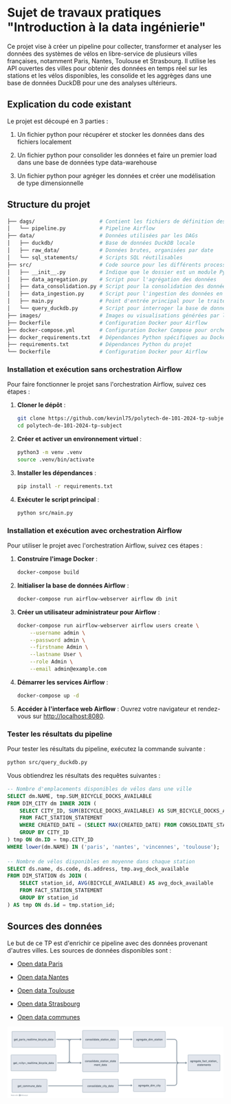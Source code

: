# Sujet de travaux pratiques "Introduction à la data ingénierie"
Ce projet vise à créer un pipeline pour collecter, transformer et analyser les données des systèmes de vélos en libre-service de plusieurs villes françaises, notamment Paris, Nantes, Toulouse et Strasbourg. Il utilise les API ouvertes des villes pour obtenir des données en temps réel sur les stations et les vélos disponibles, les consolide et les aggrèges dans une base de données DuckDB pour une des analyses ultérieurs.

## Explication du code existant

Le projet est découpé en 3 parties :

1. Un fichier python pour récupérer et stocker les données dans des fichiers localement

2. Un fichier python pour consolider les données et faire un premier load dans une base de données type data-warehouse

3. Un fichier python pour agréger les données et créer une modélisation de type dimensionnelle


## Structure du projet
```graphql
├── dags/                     # Contient les fichiers de définition des DAGs
│   └── pipeline.py           # Pipeline Airflow
├── data/                     # Données utilisées par les DAGs
│   ├── duckdb/               # Base de données DuckDB locale
│   ├── raw_data/             # Données brutes, organisées par date
│   └── sql_statements/       # Scripts SQL réutilisables
├── src/                      # Code source pour les différents processus de données
│   ├── __init__.py           # Indique que le dossier est un module Python
│   ├── data_agregation.py    # Script pour l'agrégation des données
│   ├── data_consolidation.py # Script pour la consolidation des données
│   ├── data_ingestion.py     # Script pour l'ingestion des données en temps réel
│   ├── main.py               # Point d'entrée principal pour le traitement des données
│   └── query_duckdb.py       # Script pour interroger la base de données DuckDB
├── images/                   # Images ou visualisations générées par les tâches
├── Dockerfile                # Configuration Docker pour Airflow
├── docker-compose.yml        # Configuration Docker Compose pour orchestrer les services
├── docker_requirements.txt   # Dépendances Python spécifiques au Docker
├── requirements.txt          # Dépendances Python du projet
└── Dockerfile                # Configuration Docker pour Airflow
```


### Installation et exécution sans orchestration Airflow

Pour faire fonctionner le projet sans l'orchestration Airflow, suivez ces étapes :

1. **Cloner le dépôt** :
    ```bash
    git clone https://github.com/kevinl75/polytech-de-101-2024-tp-subject.git
    cd polytech-de-101-2024-tp-subject
    ```

2. **Créer et activer un environnement virtuel** :
    ```bash
    python3 -m venv .venv
    source .venv/bin/activate
    ```

3. **Installer les dépendances** :
    ```bash
    pip install -r requirements.txt
    ```

4. **Exécuter le script principal** :
    ```bash
    python src/main.py
    ```

### Installation et exécution avec orchestration Airflow

Pour utiliser le projet avec l'orchestration Airflow, suivez ces étapes :

1. **Construire l'image Docker** :
    ```bash
    docker-compose build
    ```

2. **Initialiser la base de données Airflow** :
    ```bash
    docker-compose run airflow-webserver airflow db init
    ```

3. **Créer un utilisateur administrateur pour Airflow** :
    ```bash
    docker-compose run airflow-webserver airflow users create \
        --username admin \
        --password admin \
        --firstname Admin \
        --lastname User \
        --role Admin \
        --email admin@example.com
    ```

4. **Démarrer les services Airflow** :
    ```bash
    docker-compose up -d
    ```

5. **Accéder à l'interface web Airflow** :
    Ouvrez votre navigateur et rendez-vous sur [http://localhost:8080](http://localhost:8080).

### Tester les résultats du pipeline

Pour tester les résultats du pipeline, exécutez la commande suivante :

```bash
python src/query_duckdb.py
```

Vous obtiendrez les résultats des requêtes suivantes :

```sql
-- Nombre d'emplacements disponibles de vélos dans une ville
SELECT dm.NAME, tmp.SUM_BICYCLE_DOCKS_AVAILABLE
FROM DIM_CITY dm INNER JOIN (
    SELECT CITY_ID, SUM(BICYCLE_DOCKS_AVAILABLE) AS SUM_BICYCLE_DOCKS_AVAILABLE
    FROM FACT_STATION_STATEMENT
    WHERE CREATED_DATE = (SELECT MAX(CREATED_DATE) FROM CONSOLIDATE_STATION)
    GROUP BY CITY_ID
) tmp ON dm.ID = tmp.CITY_ID
WHERE lower(dm.NAME) IN ('paris', 'nantes', 'vincennes', 'toulouse');

-- Nombre de vélos disponibles en moyenne dans chaque station
SELECT ds.name, ds.code, ds.address, tmp.avg_dock_available
FROM DIM_STATION ds JOIN (
    SELECT station_id, AVG(BICYCLE_AVAILABLE) AS avg_dock_available
    FROM FACT_STATION_STATEMENT
    GROUP BY station_id
) AS tmp ON ds.id = tmp.station_id;
```

## Sources des données 

Le but de ce TP est d'enrichir ce pipeline avec des données provenant d'autres villes. Les sources de données disponibles sont :

- [Open data Paris](https://opendata.paris.fr/explore/dataset/velib-disponibilite-en-temps-reel/api/)

- [Open data Nantes](https://data.nantesmetropole.fr/explore/dataset/244400404_stations-velos-libre-service-nantes-metropole-disponibilites/api/)

- [Open data Toulouse](https://data.toulouse-metropole.fr/explore/dataset/api-velo-toulouse-temps-reel/api/)

- [Open data Strasbourg](https://data.strasbourg.eu/explore/dataset/stations-velhop/api/)

- [Open data communes](https://geo.api.gouv.fr/communes)

![Process final](images/image_2.png)
